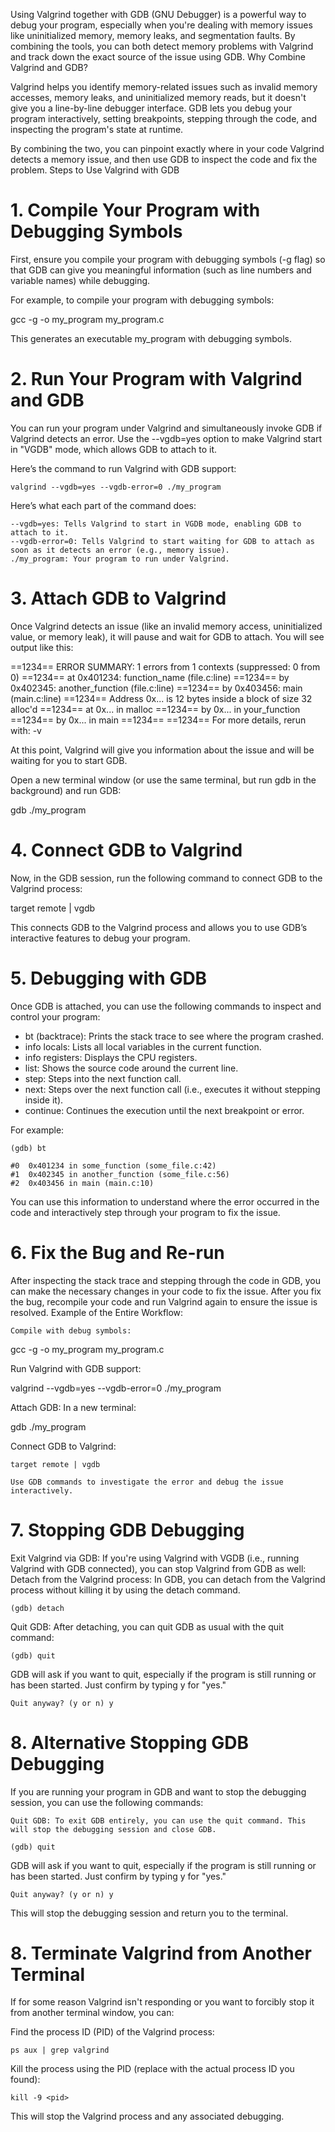 Using Valgrind together with GDB (GNU Debugger) is a powerful way to debug your program, especially when you're dealing with memory issues like uninitialized memory, memory leaks, and segmentation faults. By combining the tools, you can both detect memory problems with Valgrind and track down the exact source of the issue using GDB.
Why Combine Valgrind and GDB?

Valgrind helps you identify memory-related issues such as invalid memory accesses, memory leaks, and uninitialized memory reads, but it doesn't give you a line-by-line debugger interface.
GDB lets you debug your program interactively, setting breakpoints, stepping through the code, and inspecting the program's state at runtime.

By combining the two, you can pinpoint exactly where in your code Valgrind detects a memory issue, and then use GDB to inspect the code and fix the problem.
Steps to Use Valgrind with GDB
# 1. Compile Your Program with Debugging Symbols

First, ensure you compile your program with debugging symbols (-g flag) so that GDB can give you meaningful information (such as line numbers and variable names) while debugging.

For example, to compile your program with debugging symbols:

gcc -g -o my_program my_program.c

This generates an executable my_program with debugging symbols.
# 2. Run Your Program with Valgrind and GDB

You can run your program under Valgrind and simultaneously invoke GDB if Valgrind detects an error. Use the --vgdb=yes option to make Valgrind start in "VGDB" mode, which allows GDB to attach to it.

Here’s the command to run Valgrind with GDB support:

    valgrind --vgdb=yes --vgdb-error=0 ./my_program

Here’s what each part of the command does:

    --vgdb=yes: Tells Valgrind to start in VGDB mode, enabling GDB to attach to it.
    --vgdb-error=0: Tells Valgrind to start waiting for GDB to attach as soon as it detects an error (e.g., memory issue).
    ./my_program: Your program to run under Valgrind.

# 3. Attach GDB to Valgrind

Once Valgrind detects an issue (like an invalid memory access, uninitialized value, or memory leak), it will pause and wait for GDB to attach. You will see output like this:

==1234== ERROR SUMMARY: 1 errors from 1 contexts (suppressed: 0 from 0)
==1234==    at 0x401234: function_name (file.c:line)
==1234==    by 0x402345: another_function (file.c:line)
==1234==    by 0x403456: main (main.c:line)
==1234==    Address 0x... is 12 bytes inside a block of size 32 alloc'd
==1234==    at 0x... in malloc
==1234==    by 0x... in your_function
==1234==    by 0x... in main
==1234==
==1234== For more details, rerun with: -v

At this point, Valgrind will give you information about the issue and will be waiting for you to start GDB.

Open a new terminal window (or use the same terminal, but run gdb in the background) and run GDB:

gdb ./my_program

# 4. Connect GDB to Valgrind

Now, in the GDB session, run the following command to connect GDB to the Valgrind process:

target remote | vgdb

This connects GDB to the Valgrind process and allows you to use GDB’s interactive features to debug your program.
# 5. Debugging with GDB

Once GDB is attached, you can use the following commands to inspect and control your program:

   - bt (backtrace): Prints the stack trace to see where the program crashed.
   - info locals: Lists all local variables in the current function.
   - info registers: Displays the CPU registers.
   - list: Shows the source code around the current line.
   - step: Steps into the next function call.
   - next: Steps over the next function call (i.e., executes it without stepping inside it).
   - continue: Continues the execution until the next breakpoint or error.

For example:

    (gdb) bt

    #0  0x401234 in some_function (some_file.c:42)
    #1  0x402345 in another_function (some_file.c:56)
    #2  0x403456 in main (main.c:10)

You can use this information to understand where the error occurred in the code and interactively step through your program to fix the issue.
# 6. Fix the Bug and Re-run

After inspecting the stack trace and stepping through the code in GDB, you can make the necessary changes in your code to fix the issue. After you fix the bug, recompile your code and run Valgrind again to ensure the issue is resolved.
Example of the Entire Workflow:

    Compile with debug symbols:

gcc -g -o my_program my_program.c

Run Valgrind with GDB support:

valgrind --vgdb=yes --vgdb-error=0 ./my_program

Attach GDB: In a new terminal:

gdb ./my_program

Connect GDB to Valgrind:

    target remote | vgdb

    Use GDB commands to investigate the error and debug the issue interactively.
# 7. Stopping GDB Debugging

Exit Valgrind via GDB: If you're using Valgrind with VGDB (i.e., running Valgrind with GDB connected), you can stop Valgrind from GDB as well:
        Detach from the Valgrind process: In GDB, you can detach from the Valgrind process without killing it by using the detach command.

    (gdb) detach

Quit GDB: After detaching, you can quit GDB as usual with the quit command:

    (gdb) quit

GDB will ask if you want to quit, especially if the program is still running or has been started. Just confirm by typing y for "yes."

    Quit anyway? (y or n) y

# 8. Alternative Stopping GDB Debugging

If you are running your program in GDB and want to stop the debugging session, you can use the following commands:

    Quit GDB: To exit GDB entirely, you can use the quit command. This will stop the debugging session and close GDB.

    (gdb) quit

GDB will ask if you want to quit, especially if the program is still running or has been started. Just confirm by typing y for "yes."

    Quit anyway? (y or n) y

This will stop the debugging session and return you to the terminal.

# 8. Terminate Valgrind from Another Terminal

If for some reason Valgrind isn't responding or you want to forcibly stop it from another terminal window, you can:

Find the process ID (PID) of the Valgrind process:

    ps aux | grep valgrind

Kill the process using the PID (replace <pid> with the actual process ID you found):

    kill -9 <pid>

This will stop the Valgrind process and any associated debugging.
